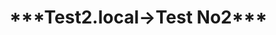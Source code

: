 <html>
<head>
    <title>Welcome2!!!</title>
  </head>
  <body>
    <h1>***Test2.local->Test No2***</h1>
  </body>
</html>
